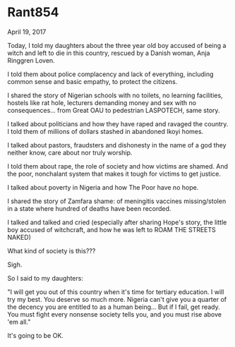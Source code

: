 # Rant854


April 19, 2017

Today, I told my daughters about the three year old boy accused of being a witch and left to die in this country, rescued by a Danish woman, Anja Ringgren Loven.

I told them about police complacency and lack of everything, including common sense and basic empathy, to protect the citizens. 

I shared the story of Nigerian schools with no toilets, no learning facilities, hostels like rat hole, lecturers demanding money and sex with no consequences... from Great OAU to pedestrian LASPOTECH, same story.

I talked about politicians and how they have raped and ravaged the country. I told them of millions of dollars stashed in abandoned Ikoyi homes. 

I talked about pastors, fraudsters and dishonesty in the name of a god they neither know, care about nor truly worship.  

I told them about rape, the role of society and how victims are shamed. And the poor, nonchalant system that makes it tough for victims to get justice.

I talked about poverty in Nigeria and how The Poor have no hope. 

I shared the story of Zamfara shame: of meningitis vaccines missing/stolen in a state where hundred of deaths have been recorded. 

I talked and talked and cried (especially after sharing Hope's story, the little boy accused of witchcraft, and how he was left to ROAM THE STREETS NAKED)

What kind of society is this???

Sigh. 

So I said to my daughters: 

"I will get you out of this country when it's time for tertiary education. I will try my best. You deserve so much more. Nigeria can't give you a quarter of the decency you are entitled to as a human being... But if I fail, get ready. You must fight every nonsense society tells you, and you must rise above 'em all."

It's going to be OK.